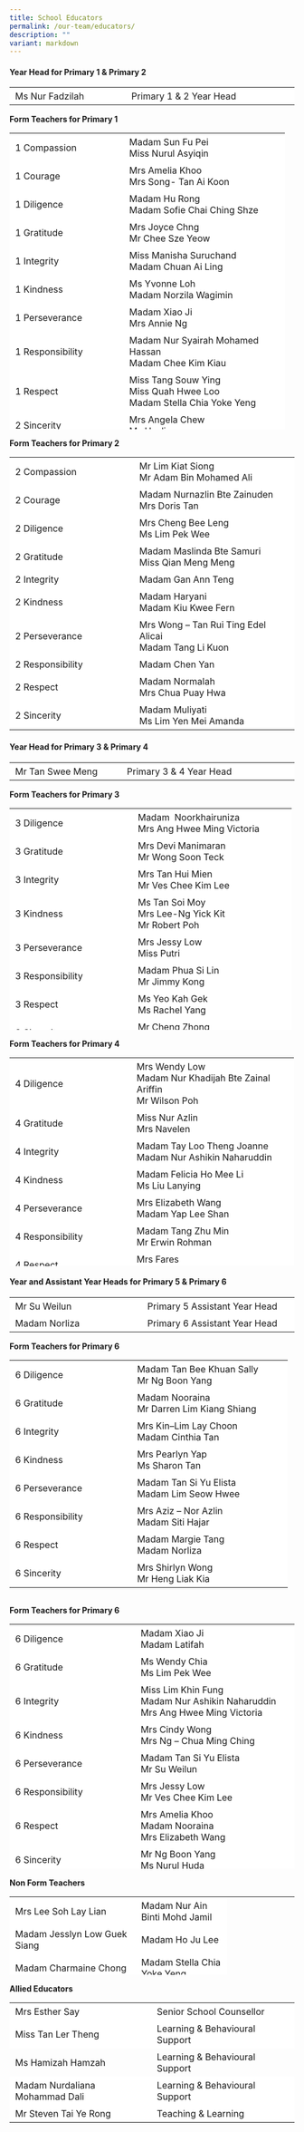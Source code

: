 ```yaml
---
title: School Educators
permalink: /our-team/educators/
description: ""
variant: markdown
---
```

#### **Year Head for Primary 1 &amp; Primary 2**

<table border="0" style="box-sizing: inherit; border-collapse: collapse; border-spacing: 0px; max-width: 100%; width: 663.825px;"><tbody style="box-sizing: inherit;"><tr style="box-sizing: inherit; background: rgb(255, 255, 255);"><td style="box-sizing: inherit; padding: 5px 10px; width: 396.475px;">Ms Nur Fadzilah</td><td style="box-sizing: inherit; padding: 5px 10px; width: 657px;">Primary 1 &amp; 2 Year Head</td></tr></tbody></table>

<b>Form Teachers for Primary 1</b>

<table border="0" style="box-sizing: inherit; border-collapse: collapse; border-spacing: 0px; max-width: 100%; height: 523px; width: 663.825px;"><tbody style="box-sizing: inherit;"><tr style="box-sizing: inherit; background: rgb(255, 255, 255); height: 23px;"><td style="box-sizing: inherit; padding: 5px 10px; width: 181.837px; height: 23px;">1 Compassion</td><td style="box-sizing: inherit; padding: 5px 10px; width: 264.888px; height: 23px;">Madam Sun Fu Pei<br>Miss Nurul Asyiqin
</td></tr><tr style="box-sizing: inherit; background: rgb(255, 255, 255); height: 23px;"><td style="box-sizing: inherit; padding: 5px 10px; width: 181.837px; height: 23px;">1 Courage</td><td style="box-sizing: inherit; padding: 5px 10px; width: 264.888px; height: 23px;">Mrs Amelia Khoo<br>Mrs Song- Tan Ai Koon</td></tr><tr style="box-sizing: inherit; background: rgb(255, 255, 255); height: 23px;"><td style="box-sizing: inherit; padding: 5px 10px; width: 181.837px; height: 23px;">1 Diligence</td><td style="box-sizing: inherit; padding: 5px 10px; width: 264.888px; height: 23px;">Madam Hu Rong<br>Madam Sofie Chai Ching Shze</td></tr><tr style="box-sizing: inherit; background: rgb(255, 255, 255); height: 23px;"><td style="box-sizing: inherit; padding: 5px 10px; width: 181.837px; height: 23px;">1 Gratitude</td><td style="box-sizing: inherit; padding: 5px 10px; width: 264.888px; height: 23px;">Mrs Joyce Chng<br>Mr Chee Sze Yeow</td></tr><tr style="box-sizing: inherit; background: rgb(255, 255, 255); height: 23px;"><td style="box-sizing: inherit; padding: 5px 10px; width: 181.837px; height: 23px;">1 Integrity</td><td style="box-sizing: inherit; padding: 5px 10px; width: 264.888px; height: 23px;">Miss Manisha Suruchand<br>Madam Chuan Ai Ling</td></tr><tr style="box-sizing: inherit; background: rgb(255, 255, 255); height: 23px;"><td style="box-sizing: inherit; padding: 5px 10px; width: 181.837px; height: 23px;">1 Kindness</td><td style="box-sizing: inherit; padding: 5px 10px; width: 264.888px; height: 23px;">Ms Yvonne Loh<br>Madam Norzila Wagimin</td></tr><tr style="box-sizing: inherit; background: rgb(255, 255, 255); height: 23px;"><td style="box-sizing: inherit; padding: 5px 10px; width: 181.837px; height: 23px;">1 Perseverance</td><td style="box-sizing: inherit; padding: 5px 10px; width: 264.888px; height: 23px;">Madam Xiao Ji<br>Mrs Annie Ng
</td></tr><tr style="box-sizing: inherit; background: rgb(255, 255, 255); height: 23px;"><td style="box-sizing: inherit; padding: 5px 10px; width: 181.837px; height: 23px;">1 Responsibility</td><td style="box-sizing: inherit; padding: 5px 10px; width: 264.888px; height: 23px;">Madam Nur Syairah Mohamed Hassan<br>Madam Chee Kim Kiau</td></tr><tr style="box-sizing: inherit; background: rgb(255, 255, 255);"><td style="box-sizing: inherit; padding: 5px 10px; width: 181.837px;">1 Respect</td><td style="box-sizing: inherit; padding: 5px 10px; width: 264.888px;">Miss Tang Souw Ying
<br>Miss Quah Hwee Loo<br>Madam Stella Chia Yoke Yeng</td></tr><tr style="box-sizing: inherit; background: rgb(255, 255, 255); height: 23px;"><td style="box-sizing: inherit; padding: 5px 10px; width: 181.837px; height: 23px;">2 Sincerity</td><td style="box-sizing: inherit; padding: 5px 10px; width: 264.888px; height: 23px;">Mrs Angela Chew <br>Ms Hazlin</td></tr></tbody></table>


<b>Form Teachers for Primary 2</b>

<table border="0" style="box-sizing: inherit; border-collapse: collapse; border-spacing: 0px; max-width: 100%; height: 483px; width: 663.825px;"><tbody style="box-sizing: inherit;"><tr style="box-sizing: inherit; background: rgb(255, 255, 255); height: 23px;"><td style="box-sizing: inherit; padding: 5px 10px; width: 396.475px; height: 23px;">2 Compassion</td><td style="box-sizing: inherit; padding: 5px 10px; width: 657px;">Mr Lim Kiat Siong <br>Mr Adam Bin Mohamed Ali</td></tr><tr style="box-sizing: inherit; background: rgb(255, 255, 255); height: 23px;"><td style="box-sizing: inherit; padding: 5px 10px; width: 176.375px; height: 23px;">2 Courage</td><td style="box-sizing: inherit; padding: 5px 10px; width: 260.962px; height: 23px;">Madam Nurnazlin Bte Zainuden<br>Mrs Doris Tan</td></tr><tr style="box-sizing: inherit; background: rgb(255, 255, 255); height: 23px;"><td style="box-sizing: inherit; padding: 5px 10px; width: 176.375px; height: 23px;">2 Diligence</td><td style="box-sizing: inherit; padding: 5px 10px; width: 260.962px; height: 23px;">Mrs Cheng Bee Leng<br>Ms Lim Pek Wee</td></tr><tr style="box-sizing: inherit; background: rgb(255, 255, 255); height: 23px;"><td style="box-sizing: inherit; padding: 5px 10px; width: 176.375px; height: 23px;">2 Gratitude</td><td style="box-sizing: inherit; padding: 5px 10px; width: 260.962px; height: 23px;">Madam Maslinda Bte Samuri<br>Miss Qian Meng Meng</td></tr><tr style="box-sizing: inherit; background: rgb(255, 255, 255); height: 23px;"><td style="box-sizing: inherit; padding: 5px 10px; width: 176.375px; height: 23px;">2 Integrity</td><td style="box-sizing: inherit; padding: 5px 10px; width: 260.962px; height: 23px;">Madam Gan Ann Teng</td></tr><tr style="box-sizing: inherit; background: rgb(255, 255, 255); height: 23px;"><td style="box-sizing: inherit; padding: 5px 10px; width: 176.375px; height: 23px;">2 Kindness</td><td style="box-sizing: inherit; padding: 5px 10px; width: 260.962px; height: 23px;">Madam Haryani<br>Madam Kiu Kwee Fern</td></tr><tr style="box-sizing: inherit; background: rgb(255, 255, 255); height: 23px;"><td style="box-sizing: inherit; padding: 5px 10px; width: 176.375px; height: 23px;">2 Perseverance</td><td style="box-sizing: inherit; padding: 5px 10px; width: 260.962px; height: 23px;">Mrs Wong –&nbsp;Tan Rui Ting Edel Alicai<br>Madam Tang Li Kuon</td></tr><tr style="box-sizing: inherit; background: rgb(255, 255, 255); height: 23px;"><td style="box-sizing: inherit; padding: 5px 10px; width: 176.375px; height: 23px;">2 Responsibility</td><td style="box-sizing: inherit; padding: 5px 10px; width: 260.962px; height: 23px;">Madam Chen Yan</td></tr><tr style="box-sizing: inherit; background: rgb(255, 255, 255); height: 23px;"><td style="box-sizing: inherit; padding: 5px 10px; width: 176.375px; height: 23px;">2 Respect</td><td style="box-sizing: inherit; padding: 5px 10px; width: 260.962px; height: 23px;">Madam Normalah<br>Mrs Chua Puay Hwa</td></tr><tr style="box-sizing: inherit; background: rgb(255, 255, 255); height: 23px;"><td style="box-sizing: inherit; padding: 5px 10px; width: 176.375px; height: 23px;">2 Sincerity</td><td style="box-sizing: inherit; padding: 5px 10px; width: 260.962px; height: 23px;">Madam Muliyati<br>Ms Lim Yen Mei Amanda</td></tr></tbody></table>


#### **Year Head for Primary 3 &amp; Primary 4**

<table border="0" style="box-sizing: inherit; border-collapse: collapse; border-spacing: 0px; max-width: 100%; width: 663.825px;"><tbody style="box-sizing: inherit;"><tr style="box-sizing: inherit; background: rgb(255, 255, 255);"><td style="box-sizing: inherit; padding: 5px 10px; width: 396.475px;">Mr Tan Swee Meng</td><td style="box-sizing: inherit; padding: 5px 10px; width: 657px;">Primary 3 &amp; 4 Year Head</td></tr></tbody></table>


<b>Form Teachers for Primary 3</b>

<table border="0" style="box-sizing: inherit; border-collapse: collapse; border-spacing: 0px; max-width: 100%; height: 391px; width: 661.088px;"><tbody style="box-sizing: inherit;"><tr style="box-sizing: inherit; background: rgb(255, 255, 255); height: 23px;"><td style="box-sizing: inherit; padding: 5px 10px; width: 196.925px; height: 22px;">3 Diligence</td><td style="box-sizing: inherit; padding: 5px 10px; width: 261.938px; height: 22px;">Madam&nbsp; Noorkhairuniza<br>Mrs Ang Hwee Ming Victoria</td></tr><tr style="box-sizing: inherit; background: rgb(255, 255, 255); height: 23px;"><td style="box-sizing: inherit; padding: 5px 10px; width: 196.925px; height: 23px;">3 Gratitude</td><td style="box-sizing: inherit; padding: 5px 10px; width: 261.938px; height: 23px;">Mrs Devi Manimaran<br>Mr Wong Soon Teck</td></tr><tr style="box-sizing: inherit; background: rgb(255, 255, 255); height: 23px;"><td style="box-sizing: inherit; padding: 5px 10px; width: 196.925px; height: 23px;">3 Integrity</td><td style="box-sizing: inherit; padding: 5px 10px; width: 261.938px; height: 23px;">Mrs Tan Hui Mien<br>Mr Ves Chee Kim Lee</td></tr><tr style="box-sizing: inherit; background: rgb(255, 255, 255); height: 23px;"><td style="box-sizing: inherit; padding: 5px 10px; width: 196.925px; height: 23px;">3 Kindness</td><td style="box-sizing: inherit; padding: 5px 10px; width: 261.938px; height: 23px;">Ms Tan Soi Moy<br>Mrs Lee-Ng Yick Kit<br>Mr Robert Poh</td></tr><tr style="box-sizing: inherit; background: rgb(255, 255, 255); height: 23px;"><td style="box-sizing: inherit; padding: 5px 10px; width: 196.925px; height: 23px;">3 Perseverance</td><td style="box-sizing: inherit; padding: 5px 10px; width: 261.938px; height: 23px;">Mrs Jessy Low<br>Miss Putri</td></tr><tr style="box-sizing: inherit; background: rgb(255, 255, 255); height: 23px;"><td style="box-sizing: inherit; padding: 5px 10px; width: 196.925px; height: 23px;">3 Responsibility</td><td style="box-sizing: inherit; padding: 5px 10px; width: 261.938px; height: 23px;">Madam Phua Si Lin<br>Mr Jimmy Kong</td></tr><tr style="box-sizing: inherit; background: rgb(255, 255, 255); height: 24px;"><td style="box-sizing: inherit; padding: 5px 10px; width: 196.925px; height: 24px;">3 Respect</td><td style="box-sizing: inherit; padding: 5px 10px; width: 261.938px; height: 24px;">Ms Yeo Kah Gek<br>Ms Rachel Yang</td></tr><tr style="box-sizing: inherit; background: rgb(255, 255, 255); height: 24px;"><td style="box-sizing: inherit; padding: 5px 10px; width: 196.925px; height: 24px;">3 Sincerity</td><td style="box-sizing: inherit; padding: 5px 10px; width: 261.938px; height: 24px;">Mr Cheng Zhong<br>Ms Jennifer Pang</td></tr></tbody></table>

<b>Form Teachers for Primary 4</b>

<table border="0" style="box-sizing: inherit; border-collapse: collapse; border-spacing: 0px; max-width: 100%; width: 663.825px; height: 368px;"><tbody style="box-sizing: inherit;"><tr style="box-sizing: inherit; background: rgb(255, 255, 255); height: 23px;"><td style="box-sizing: inherit; padding: 5px 10px; width: 194.688px; height: 23px;">4 Diligence</td><td style="box-sizing: inherit; padding: 5px 10px; width: 267.825px; height: 23px;">Mrs Wendy Low<br>Madam Nur Khadijah Bte Zainal Ariffin<br>Mr Wilson Poh</td></tr><tr style="box-sizing: inherit; background: rgb(255, 255, 255); height: 23px;"><td style="box-sizing: inherit; padding: 5px 10px; width: 194.688px; height: 23px;">4 Gratitude</td><td style="box-sizing: inherit; padding: 5px 10px; width: 267.825px; height: 23px;">Miss Nur Azlin<br>Mrs Navelen</td></tr><tr style="box-sizing: inherit; background: rgb(255, 255, 255); height: 23px;"><td style="box-sizing: inherit; padding: 5px 10px; width: 194.688px; height: 23px;">4 Integrity</td><td style="box-sizing: inherit; padding: 5px 10px; width: 267.825px; height: 23px;">Madam Tay Loo Theng Joanne<br>Madam Nur Ashikin Naharuddin</td></tr><tr style="box-sizing: inherit; background: rgb(255, 255, 255); height: 23px;"><td style="box-sizing: inherit; padding: 5px 10px; width: 194.688px; height: 23px;">4 Kindness</td><td style="box-sizing: inherit; padding: 5px 10px; width: 267.825px; height: 23px;">Madam Felicia Ho Mee Li<br>Ms Liu Lanying</td></tr><tr style="box-sizing: inherit; background: rgb(255, 255, 255); height: 23px;"><td style="box-sizing: inherit; padding: 5px 10px; width: 194.688px; height: 23px;">4 Perseverance</td><td style="box-sizing: inherit; padding: 5px 10px; width: 267.825px; height: 23px;">Mrs Elizabeth Wang<br>Madam Yap Lee Shan</td></tr><tr style="box-sizing: inherit; background: rgb(255, 255, 255); height: 23px;"><td style="box-sizing: inherit; padding: 5px 10px; width: 194.688px; height: 23px;">4 Responsibility</td><td style="box-sizing: inherit; padding: 5px 10px; width: 267.825px; height: 23px;">Madam Tang Zhu Min<br>Mr Erwin Rohman</td></tr><tr style="box-sizing: inherit; background: rgb(255, 255, 255); height: 23px;"><td style="box-sizing: inherit; padding: 5px 10px; width: 194.688px; height: 23px;">4 Respect</td><td style="box-sizing: inherit; padding: 5px 10px; width: 267.825px; height: 23px;">Mrs Fares<br>Mr Belden Koh Yong Wei</td></tr><tr style="box-sizing: inherit; background: rgb(255, 255, 255); height: 23px;"><td style="box-sizing: inherit; padding: 5px 10px; width: 194.688px; height: 23px;">4 Sincerity</td><td style="box-sizing: inherit; padding: 5px 10px; width: 267.825px; height: 23px;">Madam Ilda<br>Madam Ho Wah May</td></tr></tbody></table>

#### **Year and Assistant Year Heads for Primary 5 &amp; Primary 6**

<table border="0" style="box-sizing: inherit; border-collapse: collapse; border-spacing: 0px; max-width: 100%; width: 661.138px;"><tbody style="box-sizing: inherit;"><tr style="box-sizing: inherit; background: rgb(255, 255, 255);"><td style="box-sizing: inherit; padding: 5px 10px; width: 403.85px;">Mr Su Weilun</td><td style="box-sizing: inherit; padding: 5px 10px; width: 256.288px;">&nbsp;&nbsp;&nbsp;&nbsp;&nbsp;&nbsp;&nbsp;&nbsp;&nbsp;Primary 5 Assistant Year Head</td></tr><tr style="box-sizing: inherit; background: rgb(255, 255, 255);"><td style="box-sizing: inherit; padding: 5px 10px; width: 403.85px;">Madam Norliza</td><td style="box-sizing: inherit; padding: 5px 10px; width: 657px;">&nbsp;&nbsp;&nbsp;&nbsp;&nbsp;&nbsp;&nbsp;&nbsp;&nbsp;Primary 6 Assistant Year Head</td></tr></tbody></table>

<b>Form Teachers for Primary 6</b>

<table border="0" style="box-sizing: inherit; border-collapse: collapse; border-spacing: 0px; max-width: 100%; width: 661.088px; height: 417px;"><tbody style="box-sizing: inherit;"><tr style="box-sizing: inherit; background: rgb(255, 255, 255); height: 24px;"><td style="box-sizing: inherit; padding: 5px 10px; width: 195.637px; height: 24px;">6 Diligence</td><td style="box-sizing: inherit; padding: 5px 10px; width: 256.475px; height: 24px;">Madam Tan Bee Khuan Sally<br>Mr Ng Boon Yang</td></tr><tr style="box-sizing: inherit; background: rgb(255, 255, 255); height: 24px;"><td style="box-sizing: inherit; padding: 5px 10px; width: 195.637px; height: 24px;">6 Gratitude</td><td style="box-sizing: inherit; padding: 5px 10px; width: 256.475px; height: 24px;">Madam Nooraina<br>Mr Darren Lim Kiang Shiang</td></tr><tr style="box-sizing: inherit; background: rgb(255, 255, 255); height: 24px;"><td style="box-sizing: inherit; padding: 5px 10px; width: 195.637px; height: 24px;">6 Integrity</td><td style="box-sizing: inherit; padding: 5px 10px; width: 256.475px; height: 24px;">Mrs Kin–Lim Lay Choon<br>Madam Cinthia Tan</td></tr><tr style="box-sizing: inherit; background: rgb(255, 255, 255); height: 24px;"><td style="box-sizing: inherit; padding: 5px 10px; width: 195.637px; height: 24px;">6 Kindness</td><td style="box-sizing: inherit; padding: 5px 10px; width: 256.475px; height: 24px;">Mrs Pearlyn Yap<br>Ms&nbsp;Sharon Tan</td></tr><tr style="box-sizing: inherit; background: rgb(255, 255, 255); height: 24px;"><td style="box-sizing: inherit; padding: 5px 10px; width: 195.637px; height: 24px;">6 Perseverance</td><td style="box-sizing: inherit; padding: 5px 10px; width: 256.475px; height: 24px;">Madam Tan Si Yu Elista<br>Madam Lim Seow Hwee</td></tr><tr style="box-sizing: inherit; background: rgb(255, 255, 255); height: 24px;"><td style="box-sizing: inherit; padding: 5px 10px; width: 195.637px; height: 24px;">6&nbsp;Responsibility</td><td style="box-sizing: inherit; padding: 5px 10px; width: 256.475px; height: 24px;">Mrs Aziz – Nor Azlin<br>Madam Siti Hajar</td></tr><tr style="box-sizing: inherit; background: rgb(255, 255, 255); height: 23px;"><td style="box-sizing: inherit; padding: 5px 10px; width: 195.637px; height: 23px;">6&nbsp;Respect</td><td style="box-sizing: inherit; padding: 5px 10px; width: 256.475px; height: 23px;">Madam Margie Tang<br>Madam Norliza</td></tr><tr style="box-sizing: inherit; background: rgb(255, 255, 255); height: 23px;"><td style="box-sizing: inherit; padding: 5px 10px; width: 195.637px; height: 23px;">6 Sincerity</td><td style="box-sizing: inherit; padding: 5px 10px; width: 256.475px; height: 23px;">Mrs Shirlyn Wong<br>Mr Heng Liak Kia</td></tr></tbody></table>

<b>Form Teachers for Primary 6</b>

<table border="0" style="box-sizing: inherit; border-collapse: collapse; border-spacing: 0px; max-width: 100%; width: 663.825px; height: 432px;"><tbody style="box-sizing: inherit;"><tr style="box-sizing: inherit; background: rgb(255, 255, 255); height: 23px;"><td style="box-sizing: inherit; padding: 5px 10px; width: 202.1px; height: 23px;">6 Diligence</td><td style="box-sizing: inherit; padding: 5px 10px; width: 261.938px; height: 23px;">Madam Xiao Ji<br>Madam Latifah</td></tr><tr style="box-sizing: inherit; background: rgb(255, 255, 255); height: 23px;"><td style="box-sizing: inherit; padding: 5px 10px; width: 202.1px; height: 23px;">6 Gratitude</td><td style="box-sizing: inherit; padding: 5px 10px; width: 261.938px; height: 23px;">Ms Wendy Chia<br>Ms Lim Pek Wee</td></tr><tr style="box-sizing: inherit; background: rgb(255, 255, 255); height: 23px;"><td style="box-sizing: inherit; padding: 5px 10px; width: 202.1px; height: 23px;">6 Integrity</td><td style="box-sizing: inherit; padding: 5px 10px; width: 261.938px; height: 23px;">Miss Lim Khin Fung<br>Madam Nur Ashikin Naharuddin<br>Mrs Ang Hwee Ming Victoria</td></tr><tr style="box-sizing: inherit; background: rgb(255, 255, 255); height: 43px;"><td style="box-sizing: inherit; padding: 5px 10px; width: 202.1px; height: 43px;">6 Kindness</td><td style="box-sizing: inherit; padding: 5px 10px; width: 261.938px; height: 43px;">Mrs Cindy Wong<br>Mrs Ng – Chua Ming Ching</td></tr><tr style="box-sizing: inherit; background: rgb(255, 255, 255); height: 23px;"><td style="box-sizing: inherit; padding: 5px 10px; width: 202.1px; height: 23px;">6 Perseverance</td><td style="box-sizing: inherit; padding: 5px 10px; width: 261.938px; height: 23px;">Madam Tan Si Yu Elista<br>Mr Su Weilun</td></tr><tr style="box-sizing: inherit; background: rgb(255, 255, 255); height: 23px;"><td style="box-sizing: inherit; padding: 5px 10px; width: 202.1px; height: 23px;">6 Responsibility</td><td style="box-sizing: inherit; padding: 5px 10px; width: 261.938px; height: 23px;">Mrs Jessy Low<br>Mr Ves Chee Kim Lee</td></tr><tr style="box-sizing: inherit; background: rgb(255, 255, 255); height: 23px;"><td style="box-sizing: inherit; padding: 5px 10px; width: 202.1px; height: 23px;">6 Respect</td><td style="box-sizing: inherit; padding: 5px 10px; width: 261.938px; height: 23px;">Mrs Amelia Khoo<br>Madam Nooraina<br>Mrs Elizabeth Wang</td></tr><tr style="box-sizing: inherit; background: rgb(255, 255, 255); height: 23px;"><td style="box-sizing: inherit; padding: 5px 10px; width: 202.1px; height: 23px;">6 Sincerity</td><td style="box-sizing: inherit; padding: 5px 10px; width: 261.938px; height: 23px;">Mr Ng Boon Yang<br>Ms Nurul Huda</td></tr></tbody></table>

<b>Non Form Teachers</b>

<table border="0" style="box-sizing: inherit; border-collapse: collapse; border-spacing: 0px; max-width: 100%; width: 663.825px; height: 138px;"><tbody style="box-sizing: inherit;"><tr style="box-sizing: inherit; background: rgb(255, 255, 255); height: 23px;"><td style="box-sizing: inherit; padding: 5px 10px; width: 500px; height: 23px;">Mrs Lee Soh Lay Lian</td><td style="box-sizing: inherit; padding: 5px 10px; width: 340.375px; height: 23px;">Madam Nur Ain Binti Mohd Jamil</td></tr><tr style="box-sizing: inherit; background: rgb(255, 255, 255); height: 23px;"><td style="box-sizing: inherit; padding: 5px 10px; width: 321.225px; height: 23px;">Madam Jesslyn Low Guek Siang</td><td style="box-sizing: inherit; padding: 5px 10px; width: 340.375px; height: 23px;">Madam Ho Ju Lee</td></tr><tr style="box-sizing: inherit; background: rgb(255, 255, 255); height: 23px;"><td style="box-sizing: inherit; padding: 5px 10px; width: 321.225px; height: 23px;">Madam Charmaine Chong</td><td style="box-sizing: inherit; padding: 5px 10px; width: 340.375px; height: 23px;">Madam Stella Chia Yoke Yeng</td></tr><tr style="box-sizing: inherit; background: rgb(255, 255, 255); height: 23px;"><td style="box-sizing: inherit; padding: 5px 10px; width: 321.225px; height: 23px;">Mrs Tricia Ho</td><td style="box-sizing: inherit; padding: 5px 10px; width: 340.375px; height: 23px;">Madam Chua Hui Lee</td></tr><tr style="box-sizing: inherit; background: rgb(255, 255, 255); height: 23px;"><td style="box-sizing: inherit; padding: 5px 10px; width: 321.225px; height: 23px;">Madam Sivakamy</td><td style="box-sizing: inherit; padding: 5px 10px; width: 321.225px; height: 23px;">Ms Theresa Seow</td></tr><tr style="box-sizing: inherit; background: rgb(255, 255, 255); height: 23px;"><td style="box-sizing: inherit; padding: 5px 10px; width: 321.225px; height: 23px;">Madam Ong Yi Wen Yvonne</td><td style="box-sizing: inherit; padding: 5px 10px; width: 321.225px; height: 23px;">Madam Woo Tai Kum</td><td style="box-sizing: inherit; padding: 5px 10px; width: 340.375px; height: 23px;"></td></tr></tbody></table>

<b>Allied Educators</b>

<table border="0" style="box-sizing: inherit; border-collapse: collapse; border-spacing: 0px; max-width: 100%; width: 663.825px;"><tbody style="box-sizing: inherit;"><tr style="box-sizing: inherit; background: rgb(255, 255, 255);"><td style="box-sizing: inherit; padding: 5px 10px; width: 328.862px;">Mrs Esther Say</td><td style="box-sizing: inherit; padding: 5px 10px; width: 333.938px;">Senior School Counsellor</td></tr><tr style="box-sizing: inherit; background: rgb(255, 255, 255);"><td style="box-sizing: inherit; padding: 5px 10px; width: 328.862px;">Miss Tan Ler Theng</td><td style="box-sizing: inherit; padding: 5px 10px; width: 333.938px;">Learning &amp; Behavioural Support</td></tr><tr style="box-sizing: inherit; background: rgb255, 255, 255);"><td style="box-sizing: inherit; padding: 5px 10px; width: 328.862px;">Ms Hamizah Hamzah</td><td style="box-sizing: inherit; padding: 5px 10px; width: 333.938px;">Learning &amp; Behavioural Support</td></tr><tr style="box-sizing: inherit; background: rgb(255, 255, 255);"><td style="box-sizing: inherit; padding: 5px 10px; width: 328.862px;">Madam Nurdaliana Mohammad Dali</td><td style="box-sizing: inherit; padding: 5px 10px; width: 333.938px;">Learning &amp; Behavioural Support</td></tr><tr style="box-sizing: inherit; background: rgb(255, 255, 255);"><td style="box-sizing: inherit; padding: 5px 10px; width: 328.862px;">Mr Steven Tai Ye Rong</td><td style="box-sizing: inherit; padding: 5px 10px; width: 333.938px;">Teaching &amp; Learning</td></tr></tbody></table>